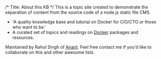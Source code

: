 /*
Title: About this KB
*/
This is a topic site created to demonstrate the separation of content from the source code of a node.js static file CMS. 

- 'A quality knowledge base and tutorial on Docker for CIO/CTO or those who want to be.' 
- A curated set of topics and readings on [Docker](http://docker.com/) packages and resources. 

Maintained by Rahul Singh of [Anant](http://anant.us). Feel free contact me if you'd like to collaborate on this and other awesome lists. 

